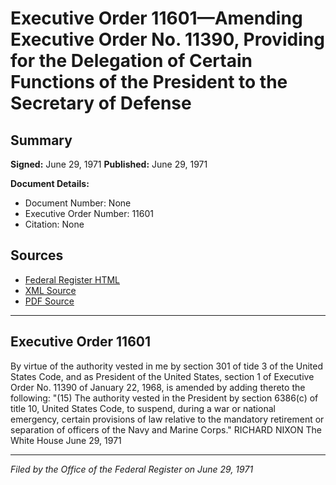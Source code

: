# Executive Order 11601—Amending Executive Order No. 11390, Providing for the Delegation of Certain Functions of the President to the Secretary of Defense

## Summary

**Signed:** June 29, 1971
**Published:** June 29, 1971

**Document Details:**
- Document Number: None
- Executive Order Number: 11601
- Citation: None

## Sources
- [Federal Register HTML](https://www.presidency.ucsb.edu/documents/executive-order-11601-amending-executive-order-no-11390-providing-for-the-delegation)
- [XML Source](None)
- [PDF Source](None)

---

## Executive Order 11601

By virtue of the authority vested in me by section 301 of tide 3 of the United States Code, and as President of the United States, section 1 of Executive Order No. 11390 of January 22, 1968, is amended by adding thereto the following:
"(15) The authority vested in the President by section 6386(c) of title 10, United States Code, to suspend, during a war or national emergency, certain provisions of law relative to the mandatory retirement or separation of officers of the Navy and Marine Corps."
RICHARD NIXON
The White House
June 29, 1971

---

*Filed by the Office of the Federal Register on June 29, 1971*
